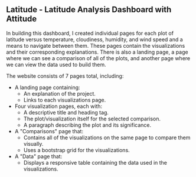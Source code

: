## Latitude - Latitude Analysis Dashboard with Attitude

In building this dashboard, I created individual pages for each plot of latitude versus temperature, cloudiness, humidity, and wind speed and a means to navigate between them. These pages contain the visualizations and their corresponding explanations. There is also a landing page, a page where we can see a comparison of all of the plots, and another page where we can view the data used to build them.

The website consists of 7 pages total, including:

- A landing page containing:
  - An explanation of the project.
  - Links to each visualizations page.
- Four visualization pages, each with:
  - A descriptive title and heading tag.
  - The plot/visualization itself for the selected comparison.
  - A paragraph describing the plot and its significance.
- A "Comparisons" page that:
  - Contains all of the visualizations on the same page to compare them visually.
  - Uses a bootstrap grid for the visualizations.
- A "Data" page that:
  - Displays a responsive table containing the data used in the visualizations.
